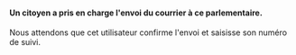 #### Un citoyen a pris en charge l'envoi du courrier à ce parlementaire.

Nous attendons que cet utilisateur confirme l'envoi et saisisse son numéro de suivi.
